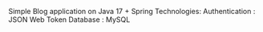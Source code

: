 Simple Blog application on Java 17 + Spring
Technologies:
Authentication : JSON Web Token
Database : MySQL
